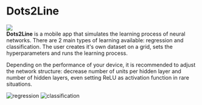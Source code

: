 # Dots2Line
![](https://img.shields.io/badge/version-1.1.4-blue)<br/>
**Dots2Line** is a mobile app that simulates the learning process of neural networks. There are 2 main types of learning available: regression and classification. The user creates it's own dataset on a grid, sets the hyperparameters and runs the learning process. 

Depending on the performance of your device, it is recommended to adjust the network structure: decrease number of units per hidden layer and number of hidden layers, even setting ReLU as activation function in rare situations.

![regression](https://user-images.githubusercontent.com/67599940/222987638-db1efe4e-ddd9-429f-b2a5-e1f14108e5fc.png)
![classification](https://user-images.githubusercontent.com/67599940/222987640-a1eafa3f-e831-409f-9849-c9894e6875ea.png)
